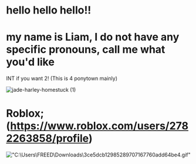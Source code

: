 # hello hello hello!!


# my name is Liam, I do not have any specific pronouns, call me what you'd like

INT if you want 2! (This is 4 ponytown mainly)

![jade-harley-homestuck (1)](https://github.com/user-attachments/assets/e3e7f63a-71d1-4094-bad1-18a7cf3b57a9)

# Roblox; (https://www.roblox.com/users/2782263858/profile)

!["C:\Users\FREED\Downloads\3ce5dcb12985289707167760add64be4.gif"]("C:\Users\FREED\Downloads\3ce5dcb12985289707167760add64be4.gif")



